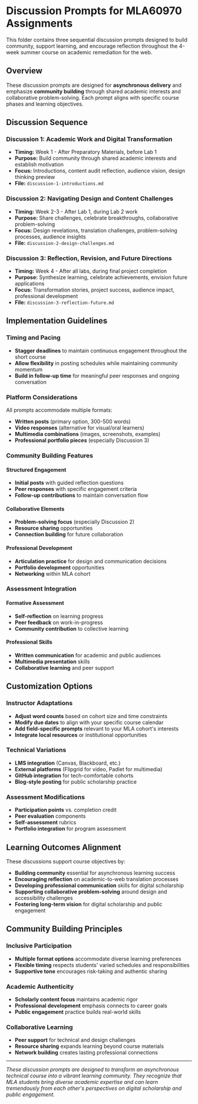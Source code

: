 # Discussion Prompts for MLA60970 Assignments

This folder contains three sequential discussion prompts designed to build community, support learning, and encourage reflection throughout the 4-week summer course on academic remediation for the web.

## Overview

These discussion prompts are designed for **asynchronous delivery** and emphasize **community building** through shared academic interests and collaborative problem-solving. Each prompt aligns with specific course phases and learning objectives.

## Discussion Sequence

### Discussion 1: Academic Work and Digital Transformation
- **Timing:** Week 1 - After Preparatory Materials, before Lab 1
- **Purpose:** Build community through shared academic interests and establish motivation
- **Focus:** Introductions, content audit reflection, audience vision, design thinking preview
- **File:** `discussion-1-introductions.md`

### Discussion 2: Navigating Design and Content Challenges  
- **Timing:** Week 2-3 - After Lab 1, during Lab 2 work
- **Purpose:** Share challenges, celebrate breakthroughs, collaborative problem-solving
- **Focus:** Design revelations, translation challenges, problem-solving processes, audience insights
- **File:** `discussion-2-design-challenges.md`

### Discussion 3: Reflection, Revision, and Future Directions
- **Timing:** Week 4 - After all labs, during final project completion
- **Purpose:** Synthesize learning, celebrate achievements, envision future applications
- **Focus:** Transformation stories, project success, audience impact, professional development
- **File:** `discussion-3-reflection-future.md`

## Implementation Guidelines

### Timing and Pacing
- **Stagger deadlines** to maintain continuous engagement throughout the short course
- **Allow flexibility** in posting schedules while maintaining community momentum
- **Build in follow-up time** for meaningful peer responses and ongoing conversation

### Platform Considerations
All prompts accommodate multiple formats:
- **Written posts** (primary option, 300-500 words)
- **Video responses** (alternative for visual/oral learners)
- **Multimedia combinations** (images, screenshots, examples)
- **Professional portfolio pieces** (especially Discussion 3)

### Community Building Features

#### Structured Engagement
- **Initial posts** with guided reflection questions
- **Peer responses** with specific engagement criteria
- **Follow-up contributions** to maintain conversation flow

#### Collaborative Elements
- **Problem-solving focus** (especially Discussion 2)
- **Resource sharing** opportunities
- **Connection building** for future collaboration

#### Professional Development
- **Articulation practice** for design and communication decisions
- **Portfolio development** opportunities
- **Networking** within MLA cohort

### Assessment Integration

#### Formative Assessment
- **Self-reflection** on learning progress
- **Peer feedback** on work-in-progress
- **Community contribution** to collective learning

#### Professional Skills
- **Written communication** for academic and public audiences
- **Multimedia presentation** skills
- **Collaborative learning** and peer support

## Customization Options

### Instructor Adaptations
- **Adjust word counts** based on cohort size and time constraints
- **Modify due dates** to align with your specific course calendar
- **Add field-specific prompts** relevant to your MLA cohort's interests
- **Integrate local resources** or institutional opportunities

### Technical Variations
- **LMS integration** (Canvas, Blackboard, etc.)
- **External platforms** (Flipgrid for video, Padlet for multimedia)
- **GitHub integration** for tech-comfortable cohorts
- **Blog-style posting** for public scholarship practice

### Assessment Modifications
- **Participation points** vs. completion credit
- **Peer evaluation** components
- **Self-assessment** rubrics
- **Portfolio integration** for program assessment

## Learning Outcomes Alignment

These discussions support course objectives by:
- **Building community** essential for asynchronous learning success
- **Encouraging reflection** on academic-to-web translation processes
- **Developing professional communication** skills for digital scholarship
- **Supporting collaborative problem-solving** around design and accessibility challenges
- **Fostering long-term vision** for digital scholarship and public engagement

## Community Building Principles

### Inclusive Participation
- **Multiple format options** accommodate diverse learning preferences
- **Flexible timing** respects students' varied schedules and responsibilities
- **Supportive tone** encourages risk-taking and authentic sharing

### Academic Authenticity
- **Scholarly content focus** maintains academic rigor
- **Professional development** emphasis connects to career goals
- **Public engagement** practice builds real-world skills

### Collaborative Learning
- **Peer support** for technical and design challenges
- **Resource sharing** expands learning beyond course materials
- **Network building** creates lasting professional connections

---

*These discussion prompts are designed to transform an asynchronous technical course into a vibrant learning community. They recognize that MLA students bring diverse academic expertise and can learn tremendously from each other's perspectives on digital scholarship and public engagement.*
